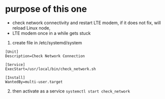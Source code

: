 # purpose of this one
- check network connectivity and restart LTE modem, if it does not fix, will reload Linux node,
- LTE modem once in a while gets stuck

1. create file in /etc/systemd/system
```
[Unit]
Description=Check Network Connection

[Service]
ExecStart=/usr/local/bin/check_network.sh

[Install]
WantedBy=multi-user.target
```
2. then activate as a service `systemctl start check_network`
